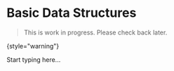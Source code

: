 # Basic Data Structures

> This is work in progress. Please check back later.
> 
{style="warning"}

Start typing here...